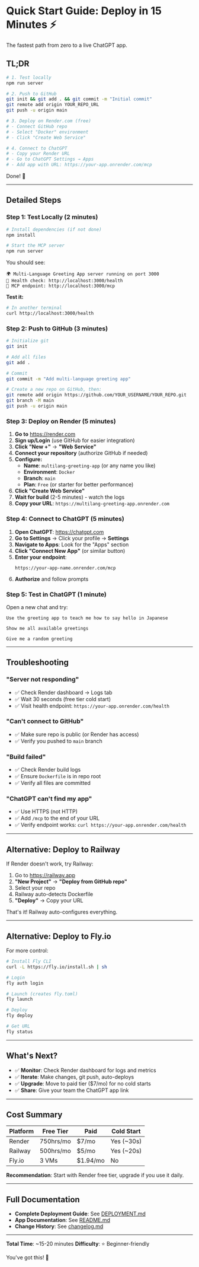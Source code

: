 # Quick Start Guide: Deploy in 15 Minutes ⚡

The fastest path from zero to a live ChatGPT app.

## TL;DR

```bash
# 1. Test locally
npm run server

# 2. Push to GitHub
git init && git add . && git commit -m "Initial commit"
git remote add origin YOUR_REPO_URL
git push -u origin main

# 3. Deploy on Render.com (free)
# - Connect GitHub repo
# - Select "Docker" environment
# - Click "Create Web Service"

# 4. Connect to ChatGPT
# - Copy your Render URL
# - Go to ChatGPT Settings → Apps
# - Add app with URL: https://your-app.onrender.com/mcp
```

Done! 🎉

---

## Detailed Steps

### Step 1: Test Locally (2 minutes)

```bash
# Install dependencies (if not done)
npm install

# Start the MCP server
npm run server
```

You should see:
```
🌍 Multi-Language Greeting App server running on port 3000
📍 Health check: http://localhost:3000/health
🔗 MCP endpoint: http://localhost:3000/mcp
```

**Test it:**
```bash
# In another terminal
curl http://localhost:3000/health
```

### Step 2: Push to GitHub (3 minutes)

```bash
# Initialize git
git init

# Add all files
git add .

# Commit
git commit -m "Add multi-language greeting app"

# Create a new repo on GitHub, then:
git remote add origin https://github.com/YOUR_USERNAME/YOUR_REPO.git
git branch -M main
git push -u origin main
```

### Step 3: Deploy on Render (5 minutes)

1. **Go to** https://render.com
2. **Sign up/Login** (use GitHub for easier integration)
3. **Click "New +"** → **"Web Service"**
4. **Connect your repository** (authorize GitHub if needed)
5. **Configure:**
   - **Name**: `multilang-greeting-app` (or any name you like)
   - **Environment**: `Docker`
   - **Branch**: `main`
   - **Plan**: `Free` (or starter for better performance)
6. **Click "Create Web Service"**
7. **Wait for build** (2-5 minutes) - watch the logs
8. **Copy your URL**: `https://multilang-greeting-app.onrender.com`

### Step 4: Connect to ChatGPT (5 minutes)

1. **Open ChatGPT**: https://chatgpt.com
2. **Go to Settings** → Click your profile → **Settings**
3. **Navigate to Apps**: Look for the "Apps" section
4. **Click "Connect New App"** (or similar button)
5. **Enter your endpoint**:
   ```
   https://your-app-name.onrender.com/mcp
   ```
6. **Authorize** and follow prompts

### Step 5: Test in ChatGPT (1 minute)

Open a new chat and try:

```
Use the greeting app to teach me how to say hello in Japanese
```

```
Show me all available greetings
```

```
Give me a random greeting
```

---

## Troubleshooting

### "Server not responding"
- ✅ Check Render dashboard → Logs tab
- ✅ Wait 30 seconds (free tier cold start)
- ✅ Visit health endpoint: `https://your-app.onrender.com/health`

### "Can't connect to GitHub"
- ✅ Make sure repo is public (or Render has access)
- ✅ Verify you pushed to `main` branch

### "Build failed"
- ✅ Check Render build logs
- ✅ Ensure `Dockerfile` is in repo root
- ✅ Verify all files are committed

### "ChatGPT can't find my app"
- ✅ Use HTTPS (not HTTP)
- ✅ Add `/mcp` to the end of your URL
- ✅ Verify endpoint works: `curl https://your-app.onrender.com/health`

---

## Alternative: Deploy to Railway

If Render doesn't work, try Railway:

1. Go to https://railway.app
2. **"New Project"** → **"Deploy from GitHub repo"**
3. Select your repo
4. Railway auto-detects Dockerfile
5. **"Deploy"** → Copy your URL

That's it! Railway auto-configures everything.

---

## Alternative: Deploy to Fly.io

For more control:

```bash
# Install Fly CLI
curl -L https://fly.io/install.sh | sh

# Login
fly auth login

# Launch (creates fly.toml)
fly launch

# Deploy
fly deploy

# Get URL
fly status
```

---

## What's Next?

- ✅ **Monitor**: Check Render dashboard for logs and metrics
- ✅ **Iterate**: Make changes, git push, auto-deploys
- ✅ **Upgrade**: Move to paid tier ($7/mo) for no cold starts
- ✅ **Share**: Give your team the ChatGPT app link

---

## Cost Summary

| Platform | Free Tier | Paid | Cold Start |
|----------|-----------|------|------------|
| Render | 750hrs/mo | $7/mo | Yes (~30s) |
| Railway | 500hrs/mo | $5/mo | Yes (~20s) |
| Fly.io | 3 VMs | $1.94/mo | No |

**Recommendation**: Start with Render free tier, upgrade if you use it daily.

---

## Full Documentation

- **Complete Deployment Guide**: See [DEPLOYMENT.md](./DEPLOYMENT.md)
- **App Documentation**: See [README.md](./README.md)
- **Change History**: See [changelog.md](./changelog.md)

---

**Total Time**: ~15-20 minutes
**Difficulty**: ⭐ Beginner-friendly

You've got this! 🚀
